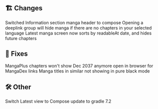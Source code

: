 ## 🏗️ Changes
Switched Information section manga header to compose
Opening a deeplink group will hide manga if there are no chapters in your selected language
Latest manga screen now sorts by readableAt date, and hides future chapters
## 🐜 Fixes
MangaPlus chapters won't show Dec 2037 anymore
open in browser for MangaDex links
Manga titles in similar not showing in pure black mode
## 🛠️ Other
Switch Latest view to Compose
update to gradle 7.2

